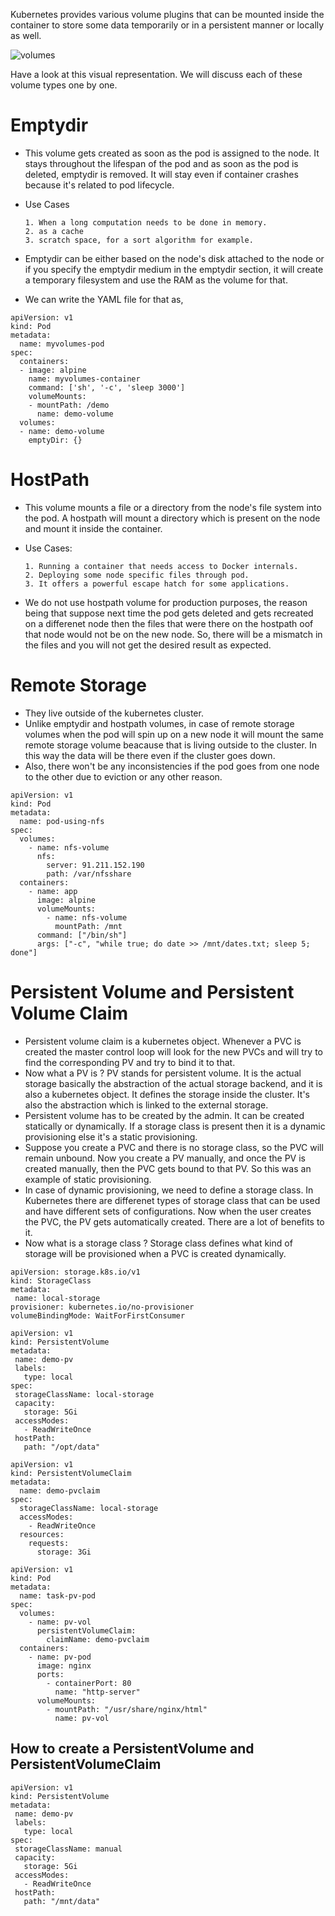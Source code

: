 Kubernetes provides various volume plugins that can be mounted inside the container to store some data temporarily or in a persistent manner or locally as well.


![volumes](https://user-images.githubusercontent.com/98219227/209423945-c55e7873-a074-425e-aacb-bd89cabf7ad8.png)


Have a look at this visual representation.
We will discuss each of these volume types one by one.

# Emptydir #

* This volume gets created as soon as the pod is assigned to the node. It stays throughout the lifespan of the pod and as soon as the pod is deleted, emptydir is removed. It will stay even if container crashes because it's related to pod lifecycle.
* Use Cases
       
      1. When a long computation needs to be done in memory.
      2. as a cache
      3. scratch space, for a sort algorithm for example.
* Emptydir can be either based on the node's disk attached to the node or if you specify the emptydir medium in the emptydir section, it will create a temporary filesystem and use the RAM as the volume for that.
* We can write the YAML file for that as, 
```
apiVersion: v1
kind: Pod
metadata:
  name: myvolumes-pod
spec:
  containers:
  - image: alpine
    name: myvolumes-container
    command: ['sh', '-c', 'sleep 3000']
    volumeMounts:
    - mountPath: /demo
      name: demo-volume
  volumes:
  - name: demo-volume
    emptyDir: {} 
 ```


# HostPath #

* This volume mounts a file or a directory from the node's file system into the pod. A hostpath will mount a directory which is present on the node and mount it inside the container.
* Use Cases: 

      1. Running a container that needs access to Docker internals.
      2. Deploying some node specific files through pod.
      3. It offers a powerful escape hatch for some applications.

* We do not use hostpath volume for production purposes, the reason being that suppose next time the pod gets deleted and gets recreated on a differenet node then the files that were there on the hostpath oof that node would not be on the new node. So, there will be a mismatch in the files and you will not get the desired result as expected.



# Remote Storage #
* They live outside of the kubernetes cluster.
* Unlike emptydir and hostpath volumes, in case of remote storage volumes when the pod will spin up on a new node it will mount the same remote storage volume beacause that is living outside to the cluster. In this way the data will be there even if the cluster goes down.
* Also, there won't be any inconsistencies if the pod goes from one node to the other due to eviction or any other reason.
```
apiVersion: v1
kind: Pod
metadata: 
  name: pod-using-nfs
spec: 
  volumes:
    - name: nfs-volume
      nfs: 
        server: 91.211.152.190
        path: /var/nfsshare
  containers:
    - name: app
      image: alpine
      volumeMounts:
        - name: nfs-volume
          mountPath: /mnt
      command: ["/bin/sh"]
      args: ["-c", "while true; do date >> /mnt/dates.txt; sleep 5; done"]
```



# Persistent Volume and Persistent Volume Claim #

* Persistent volume claim is a kubernetes object. Whenever a PVC is created the master control loop will look for the new PVCs and will try to find the corresponding PV and try to bind it to that.
* Now what a PV is ? PV stands for persistent volume. It is the actual storage basically the abstraction of the actual storage backend, and it is also a kubernetes object. It defines the storage inside the cluster. It's also the abstraction which is linked to the external storage.
* Persistent volume has to be created by the admin. It can be created statically or dynamically. If a storage class is present then it is a dynamic provisioning else it's a static provisioning. 
* Suppose you create a PVC and there is no storage class, so the PVC will remain unbound. Now you create a PV manually, and once the PV is created manually, then the PVC gets bound to that PV. So this was an example of static provisioning.
* In case of dynamic provisioning, we need to define a storage class. In Kubernetes there are differenet types of storage class that can be used and have different sets of configurations. Now when the user creates the PVC, the PV gets automatically created. There are a lot of benefits to it. 
* Now what is a storage class ? Storage class defines what kind of storage will be provisioned when a PVC is created dynamically.
```
apiVersion: storage.k8s.io/v1
kind: StorageClass
metadata:
 name: local-storage
provisioner: kubernetes.io/no-provisioner
volumeBindingMode: WaitForFirstConsumer
 ```
 ```
apiVersion: v1
kind: PersistentVolume
metadata:
  name: demo-pv
  labels:
    type: local
spec:
  storageClassName: local-storage
  capacity:
    storage: 5Gi
  accessModes:
    - ReadWriteOnce
  hostPath: 
    path: "/opt/data"
```
```
apiVersion: v1
kind: PersistentVolumeClaim
metadata:
  name: demo-pvclaim
spec:
  storageClassName: local-storage
  accessModes:
    - ReadWriteOnce
  resources:
    requests:
      storage: 3Gi
```
```
apiVersion: v1
kind: Pod
metadata:
  name: task-pv-pod
spec:
  volumes:
    - name: pv-vol
      persistentVolumeClaim:
        claimName: demo-pvclaim
  containers:
    - name: pv-pod
      image: nginx
      ports:
        - containerPort: 80
          name: "http-server"
      volumeMounts:
        - mountPath: "/usr/share/nginx/html"
          name: pv-vol
```


## How to create a PersistentVolume and PersistentVolumeClaim ##
```
apiVersion: v1
kind: PersistentVolume
metadata:
 name: demo-pv
 labels:
   type: local
spec:
 storageClassName: manual
 capacity:
   storage: 5Gi
 accessModes:
   - ReadWriteOnce
 hostPath: 
   path: "/mnt/data"
   ```
   
